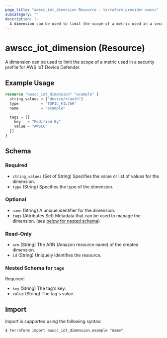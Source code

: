 ```yaml
---
page_title: "awscc_iot_dimension Resource - terraform-provider-awscc"
subcategory: ""
description: |-
  A dimension can be used to limit the scope of a metric used in a security profile for AWS IoT Device Defender.
---
```


# awscc_iot_dimension (Resource)

A dimension can be used to limit the scope of a metric used in a security profile for AWS IoT Device Defender.

## Example Usage

```terraform
resource "awscc_iot_dimension" "example" {
  string_values = ["device/+/auth"]
  type          = "TOPIC_FILTER"
  name          = "example"

  tags = [{
    key   = "Modified By"
    value = "AWSCC"
  }]
}
```

<!-- schema generated by tfplugindocs -->
## Schema

### Required

- `string_values` (Set of String) Specifies the value or list of values for the dimension.
- `type` (String) Specifies the type of the dimension.

### Optional

- `name` (String) A unique identifier for the dimension.
- `tags` (Attributes Set) Metadata that can be used to manage the dimension. (see [below for nested schema](#nestedatt--tags))

### Read-Only

- `arn` (String) The ARN (Amazon resource name) of the created dimension.
- `id` (String) Uniquely identifies the resource.

<a id="nestedatt--tags"></a>
### Nested Schema for `tags`

Required:

- `key` (String) The tag's key.
- `value` (String) The tag's value.

## Import

Import is supported using the following syntax:

```shell
$ terraform import awscc_iot_dimension.example "name"
```